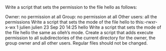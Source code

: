 Write a script that sets the permission to the file hello as follows:

Owner: no permission at all
Group: no permission at all
Other users: all the permissions
Write a script that sets the mode of the file hello to this:-rwxr-x-wx 1 julien julien 23 Sep 20 14:25 hello
Write a script that sets the mode of the file hello the same as olleh’s mode.
Create a script that adds execute permission to all subdirectories of the current directory for the owner, the group owner and all other users. Regular files should not be changed.
